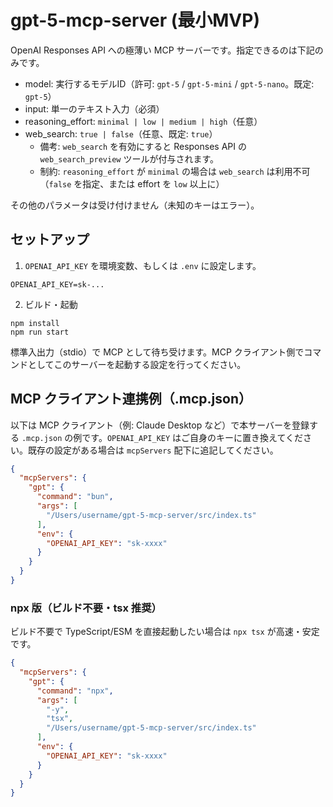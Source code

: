 # gpt-5-mcp-server (最小MVP)

OpenAI Responses API への極薄い MCP サーバーです。指定できるのは下記のみです。

- model: 実行するモデルID（許可: `gpt-5` / `gpt-5-mini` / `gpt-5-nano`。既定: `gpt-5`）
- input: 単一のテキスト入力（必須）
- reasoning_effort: `minimal | low | medium | high`（任意）
- web_search: `true | false`（任意、既定: `true`）
  - 備考: `web_search` を有効にすると Responses API の `web_search_preview` ツールが付与されます。
  - 制約: `reasoning_effort` が `minimal` の場合は `web_search` は利用不可（`false` を指定、または effort を `low` 以上に）

その他のパラメータは受け付けません（未知のキーはエラー）。

## セットアップ

1. `OPENAI_API_KEY` を環境変数、もしくは `.env` に設定します。

```
OPENAI_API_KEY=sk-...
```

2. ビルド・起動

```
npm install
npm run start
```

標準入出力（stdio）で MCP として待ち受けます。MCP クライアント側でコマンドとしてこのサーバーを起動する設定を行ってください。

## MCP クライアント連携例（.mcp.json）

以下は MCP クライアント（例: Claude Desktop など）で本サーバーを登録する `.mcp.json` の例です。`OPENAI_API_KEY` はご自身のキーに置き換えてください。既存の設定がある場合は `mcpServers` 配下に追記してください。

```json
{
  "mcpServers": {
    "gpt": {
      "command": "bun",
      "args": [
        "/Users/username/gpt-5-mcp-server/src/index.ts"
      ],
      "env": {
        "OPENAI_API_KEY": "sk-xxxx"
      }
    }
  }
}
```

### npx 版（ビルド不要・tsx 推奨）

ビルド不要で TypeScript/ESM を直接起動したい場合は `npx tsx` が高速・安定です。

```json
{
  "mcpServers": {
    "gpt": {
      "command": "npx",
      "args": [
        "-y",
        "tsx",
        "/Users/username/gpt-5-mcp-server/src/index.ts"
      ],
      "env": {
        "OPENAI_API_KEY": "sk-xxxx"
      }
    }
  }
}
```
